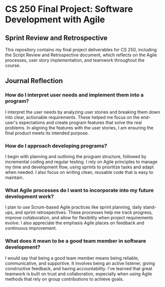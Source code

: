 # CS 250 Final Project: Software Development with Agile

## Sprint Review and Retrospective
This repository contains my final project deliverables for CS 250, including the Script Review and Retrospective document, which reflects on the Agile processes, user story implementation, and teamwork throughout the course.

## Journal Reflection

### How do I interpret user needs and implement them into a program?
I interpret the user needs by analyzing user stories and breaking them down into clear, actionable requirements. These helped me focus on the end-user's expectations and create program features that solve the real problems. In aligning the features with the user stories, I am ensuring the final product meets its intended purpose.

### How do I approach developing programs?
I begin with planning and outlining the program structure, followed by incremental coding and regular testing. I rely on Agile principles to manage my time and development flow, using sprints to prioritize tasks and adapt when needed. I also focus on writing clean, reusable code that is easy to maintain.

### What Agile processes do I want to incorporate into my future development work?
I plan to use Scrum-based Agile practices like sprint planning, daily stand-ups, and sprint retrospectives. These processes help me track progress, improve collaboration, and allow for flexibility when project requirements evolve. I also appreciate the emphasis Agile places on feedback and continuous improvement.

### What does it mean to be a good team member in software development?
I would say that being a good team member means being reliable, communicative, and supportive. It involves being an active listener, giving constructive feedback, and having accountability. I've learned that great teamwork is built on trust and collaboration, especially when using Agile methods that rely on group contributions to achieve goals.
